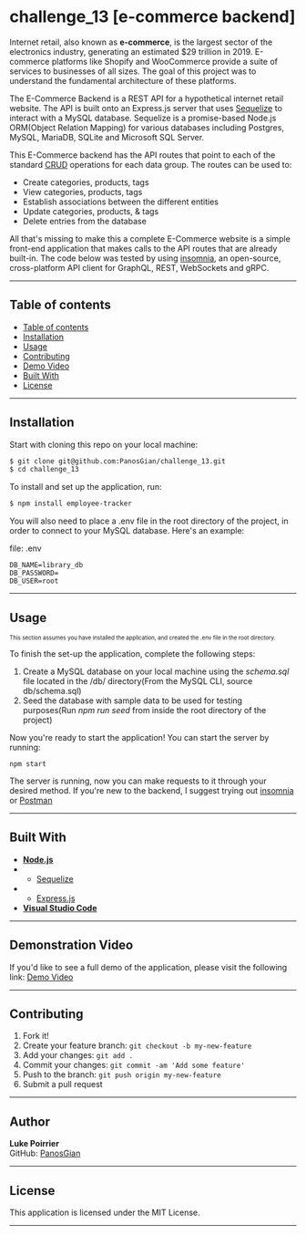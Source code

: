 # challenge_13 [e-commerce backend]  

Internet retail, also known as **e-commerce**, is the largest sector of the electronics industry, generating an estimated $29 trillion in 2019. E-commerce platforms like Shopify and WooCommerce provide a suite of services to businesses of all sizes. The goal of this project was to understand the fundamental architecture of these platforms. 

The E-Commerce Backend is a REST API for a hypothetical internet retail website. The API is built onto an Express.js server that uses [Sequelize](https://sequelize.org/master/) to interact with a MySQL database. Sequelize is a promise-based Node.js ORM(Object Relation Mapping) for various databases including Postgres, MySQL, MariaDB, SQLite and Microsoft SQL Server.

This E-Commerce backend has the API routes that point to each of the standard [CRUD](https://en.wikipedia.org/wiki/Create,_read,_update_and_delete) operations for each data group. The routes can be used to:
- Create categories, products, tags
- View categories, products, tags
- Establish associations between the different entities
- Update categories, products, & tags
- Delete entries from the database

All that's missing to make this a complete E-Commerce website is a simple front-end application that makes calls to the API routes that are already built-in. 
The code below was tested by using [insomnia](https://insomnia.rest/), an open-source, cross-platform API client for GraphQL, REST, WebSockets and gRPC.


---

## **Table of contents**

  - [Table of contents](#table-of-contents)
  - [Installation](#installation)
  - [Usage](#usage)
  - [Contributing](#contributing)
  - [Demo Video](#demonstration-video)
  - [Built With](#built-with)
  - [License](#license)
---
## **Installation**

Start with cloning this repo on your local machine:

```sh
$ git clone git@github.com:PanosGian/challenge_13.git
$ cd challenge_13
```

To install and set up the application, run:
```sh
$ npm install employee-tracker
```

You will also need to place a .env file in the root directory of the project, in order to connect to your MySQL database. Here's an example:

file: .env
```
DB_NAME=library_db
DB_PASSWORD=
DB_USER=root
```

---

## **Usage**
<sub><sup>This section assumes you have installed the application, and created the .env file in the root directory.</sub></sup>

To finish the set-up the application, complete the following steps:
1. Create a MySQL database on your local machine using the *schema.sql* file located in the /db/ directory(From the MySQL CLI, source db/schema.sql)
2. Seed the database with sample data to be used for testing purposes(Run *npm run seed* from inside the root directory of the project)

Now you're ready to start the application! You can start the server by running: 
```
npm start
```

The server is running, now you can make requests to it through your desired method. If you're new to the backend, I suggest trying out [insomnia](https://insomnia.rest/) or [Postman](https://www.postman.com/)

---

## **Built With**
* [**Node.js**](https://nodejs.org/en/about/)
*  - [Sequelize](https://www.npmjs.com/package/sequelize)
*  - [Express.js](https://www.npmjs.com/package/express)
* [**Visual Studio Code**](https://code.visualstudio.com/)

---

## **Demonstration Video**
If you'd like to see a full demo of the application, please visit the following link: [Demo Video](https://user-images.githubusercontent.com/70511172/232263877-dae77ed8-bf50-4b43-8b13-1df44d3acfdb.mp4)


---

## **Contributing**

1.  Fork it!
2.  Create your feature branch: `git checkout -b my-new-feature`
3.  Add your changes: `git add .`
4.  Commit your changes: `git commit -am 'Add some feature'`
5.  Push to the branch: `git push origin my-new-feature`
6.  Submit a pull request

---

## **Author**
**Luke Poirrier**   
GitHub: [PanosGian](https://github.com/PanosGian)  
  

---

## **License**
This application is licensed under the MIT License.

---
